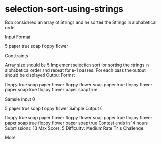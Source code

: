 # selection-sort-using-strings
Bob considered an array of Strings and he sorted the Strings in alphabetical order

Input Format

5
paper true soap floppy flower

Constraints

Array size should be 5
Implement selection sort for sorting the strings in alphabetical order and repeat for n-1 passes. For each pass the output should be displayed
Output Format

floppy true soap paper flower
floppy flower soap paper true
floppy flower paper soap true
floppy flower paper soap true

Sample Input 0

5
paper true soap floppy flower
Sample Output 0

floppy true soap paper flower
floppy flower soap paper true
floppy flower paper soap true
floppy flower paper soap true
Contest ends in 14 hours
Submissions: 13
Max Score: 5
Difficulty: Medium
Rate This Challenge:

    
More
